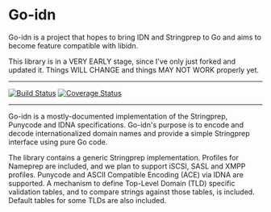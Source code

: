 # Go-idn

Go-idn is a project that hopes to bring IDN and Stringprep to Go and aims to become feature compatible with libidn.

This library is in a VERY EARLY stage, since I've only just forked and updated it. Things WILL CHANGE and things MAY NOT WORK properly yet.

---

[![Build Status](https://travis-ci.org/DanielOaks/go-idn.svg?branch=master)](https://travis-ci.org/DanielOaks/go-idn) [![Coverage Status](https://coveralls.io/repos/github/DanielOaks/go-idn/badge.svg?branch=master)](https://coveralls.io/github/DanielOaks/go-idn?branch=master)

---

Go-idn is a mostly-documented implementation of the Stringprep, Punycode and IDNA specifications. Go-idn's purpose is to encode and decode internationalized domain names and provide a simple Stringprep interface using pure Go code.

The library contains a generic Stringprep implementation. Profiles for Nameprep are included, and we plan to support iSCSI, SASL and XMPP profiles. Punycode and ASCII Compatible Encoding (ACE) via IDNA are supported. A mechanism to define Top-Level Domain (TLD) specific validation tables, and to compare strings against those tables, is included. Default tables for some TLDs are also included. 
